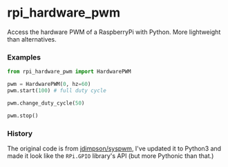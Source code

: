 # rpi_hardware_pwm

Access the hardware PWM of a RaspberryPi with Python. More lightweight than alternatives.

### Examples

```python
from rpi_hardware_pwm import HardwarePWM

pwm = HardwarePWM(0, hz=60)
pwm.start(100) # full duty cycle

pwm.change_duty_cycle(50)

pwm.stop()


```


### History

The original code is from [jdimpson/syspwm](https://github.com/jdimpson/syspwm), I've updated it to Python3 and
made it look like the `RPi.GPIO` library's API (but more Pythonic than that.)

